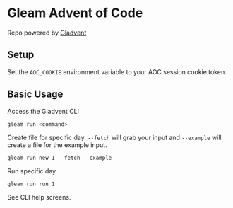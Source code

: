 # Gleam Advent of Code

Repo powered by [Gladvent](https://github.com/TanklesXL/gladvent)

## Setup

Set the `AOC_COOKIE` environment variable to your AOC session cookie token.

## Basic Usage

Access the Gladvent CLI

```bash
gleam run <command>
```

Create file for specific day. `--fetch` will grab your input and `--example` will create a file for the example input.

```
gleam run new 1 --fetch --example
```

Run specific day

```
gleam run run 1
```

See CLI help screens.
